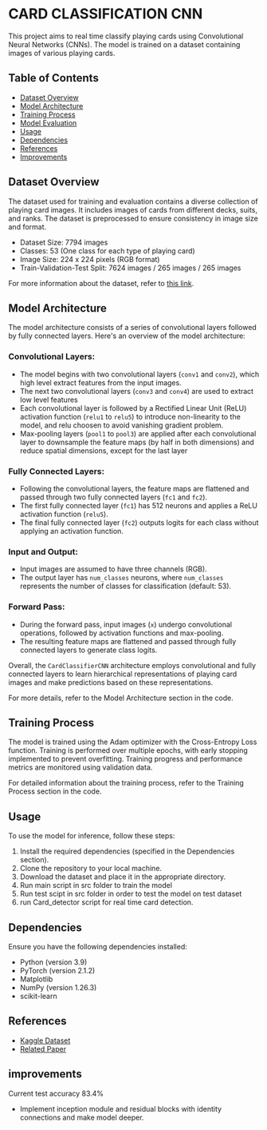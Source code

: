 # CARD CLASSIFICATION CNN

This project aims to real time classify playing cards using Convolutional Neural Networks (CNNs). The model is trained on a dataset containing images of various playing cards.

## Table of Contents

- [Dataset Overview](#dataset-overview)
- [Model Architecture](#model-architecture)
- [Training Process](#training-process)
- [Model Evaluation](#model-evaluation)
- [Usage](#usage)
- [Dependencies](#dependencies)
- [References](#references)
- [Improvements](#improvements)


## Dataset Overview

The dataset used for training and evaluation contains a diverse collection of playing card images. It includes images of cards from different decks, suits, and ranks. The dataset is preprocessed to ensure consistency in image size and format.

- Dataset Size: 7794 images
- Classes: 53 (One class for each type of playing card)
- Image Size: 224 x 224 pixels (RGB format)
- Train-Validation-Test Split: 7624 images / 265 images / 265 images

For more information about the dataset, refer to [this link](https://www.kaggle.com/datasets/gpiosenka/cards-image-datasetclassification).

## Model Architecture

The model architecture consists of a series of convolutional layers followed by fully connected layers. Here's an overview of the model architecture:

### Convolutional Layers:

- The model begins with two convolutional layers (`conv1` and `conv2`), which high level extract features from the input images.
- The next two convolutional layers (`conv3` and `conv4`) are used to extract low level features
- Each convolutional layer is followed by a Rectified Linear Unit (ReLU) activation function (`relu1` to `relu5`) to introduce non-linearity to the model, and relu choosen to avoid vanishing gradient problem.
- Max-pooling layers (`pool1` to `pool3`) are applied after each convolutional layer to downsample the feature maps (by half in both dimensions) and reduce spatial dimensions, except for the last layer



### Fully Connected Layers:

- Following the convolutional layers, the feature maps are flattened and passed through two fully connected layers (`fc1` and `fc2`).
- The first fully connected layer (`fc1`) has 512 neurons and applies a ReLU activation function (`relu5`).
- The final fully connected layer (`fc2`) outputs logits for each class without applying an activation function.

### Input and Output:

- Input images are assumed to have three channels (RGB).
- The output layer has `num_classes` neurons, where `num_classes` represents the number of classes for classification (default: 53).

### Forward Pass:

- During the forward pass, input images (`x`) undergo convolutional operations, followed by activation functions and max-pooling.
- The resulting feature maps are flattened and passed through fully connected layers to generate class logits.

Overall, the `CardClassifierCNN` architecture employs convolutional and fully connected layers to learn hierarchical representations of playing card images and make predictions based on these representations.

For more details, refer to the Model Architecture section in the code.

## Training Process

The model is trained using the Adam optimizer with the Cross-Entropy Loss function. Training is performed over multiple epochs, with early stopping implemented to prevent overfitting. Training progress and performance metrics are monitored using validation data.

For detailed information about the training process, refer to the Training Process section in the code.



## Usage

To use the model for inference, follow these steps:

1. Install the required dependencies (specified in the Dependencies section).
2. Clone the repository to your local machine.
3. Download the dataset and place it in the appropriate directory.
4. Run main script in src folder to train the model
5. Run test scipt in src folder in order to test the model on test dataset
6. run Card_detector script for real time card detection.

## Dependencies

Ensure you have the following dependencies installed:

- Python (version 3.9)
- PyTorch (version 2.1.2)
- Matplotlib
- NumPy (version 1.26.3)
- scikit-learn

## References

- [Kaggle Dataset](https://www.kaggle.com/datasets/gpiosenka/cards-image-datasetclassification)
- [Related Paper](https://www.kaggle.com/code/robikscube/train-your-first-pytorch-model-card-classifier)

## improvements

Current test accuracy 83.4%

- Implement inception module and residual blocks with identity connections and make model deeper.